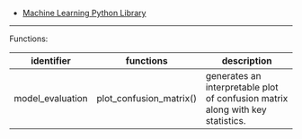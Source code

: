 
- <a href="https://pypi.org/project/machlearn/">Machine Learning Python Library</a>

<hr>

Functions:

identifier | functions | description
--- | --- | ---
model_evaluation | plot_confusion_matrix() | generates an interpretable plot of confusion matrix along with key statistics.
